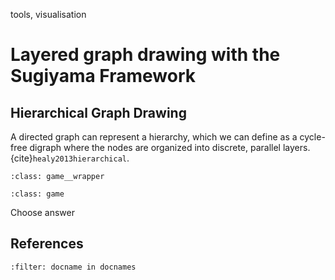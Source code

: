 <!--
```{blogpost}
---
tags: tools, visualisation
title: title Layered graph drawing with the Sugiyama Framework
author: Christina
category: blog
date: 2024-10-20
---
tags: tools, visualisation
title: title Layered graph drawing with the Sugiyama Framework
author: Christina
category: blog
date: 2024-10-20
```
--> 

<span class="tinypinkspace">tools, visualisation</span>

# Layered graph drawing with the Sugiyama Framework

<!--
|Author|Date|Category|
|---|---|---|
|Christina|2024-10-20|blog|
-->

<!-- every paragraph should start with a summary sentence -->
<!-- 800 words -->

## Hierarchical Graph Drawing
A directed graph can represent a hierarchy, which we can define as a cycle-free digraph where the nodes are organized into discrete, parallel layers. {cite}`healy2013hierarchical`.



```{admonition} game_wrapper
:class: game__wrapper

```

```{admonition} game
:class: game

```


<div id="game_title" class="fun_font"></div>
<div id="game" class="game"></div>
<div id="score" class="fun_font">Choose answer</div>



## References
```{bibliography}
:filter: docname in docnames
```